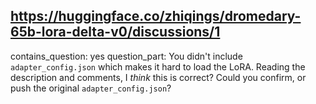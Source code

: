 ## https://huggingface.co/zhiqings/dromedary-65b-lora-delta-v0/discussions/1

contains_question: yes
question_part: You didn't include `adapter_config.json` which makes it hard to load the LoRA. Reading the description and comments, I *think* this is correct? Could you confirm, or push the original `adapter_config.json`?